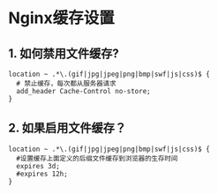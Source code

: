 # Nginx缓存设置

## 1. 如何禁用文件缓存?

```nginx
location ~ .*\.(gif|jpg|jpeg|png|bmp|swf|js|css)$ {
  # 禁止缓存，每次都从服务器请求
  add_header Cache-Control no-store;
}
```

## 2. 如果启用文件缓存？

```nginx
location ~ .*\.(gif|jpg|jpeg|png|bmp|swf|js|css)$ {
  #设置缓存上面定义的后缀文件缓存到浏览器的生存时间
  expires 3d;
  #expires 12h;
} 
```
